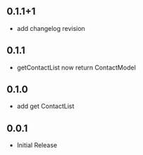 ## 0.1.1+1

* add changelog revision

## 0.1.1

* getContactList now return ContactModel

## 0.1.0

* add get ContactList

## 0.0.1

* Initial Release
